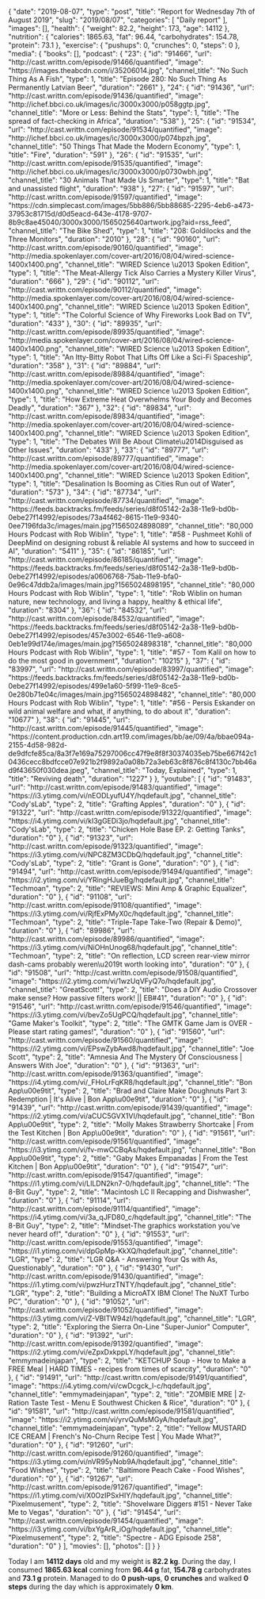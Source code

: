 {
    "date": "2019-08-07",
    "type": "post",
    "title": "Report for Wednesday 7th of August 2019",
    "slug": "2019\/08\/07",
    "categories": [
        "Daily report"
    ],
    "images": [],
    "health": {
        "weight": 82.2,
        "height": 173,
        "age": 14112
    },
    "nutrition": {
        "calories": 1865.63,
        "fat": 96.44,
        "carbohydrates": 154.78,
        "protein": 73.1
    },
    "exercise": {
        "pushups": 0,
        "crunches": 0,
        "steps": 0
    },
    "media": {
        "books": [],
        "podcast": {
            "23": {
                "id": "91466",
                "url": "http:\/\/cast.writtn.com\/episode\/91466\/quantified",
                "image": "https:\/\/images.theabcdn.com\/i\/35206014.jpg",
                "channel_title": "No Such Thing As A Fish",
                "type": 1,
                "title": "Episode 280: No Such Thing As Permanently Latvian Beer",
                "duration": "2661"
            },
            "24": {
                "id": "91436",
                "url": "http:\/\/cast.writtn.com\/episode\/91436\/quantified",
                "image": "http:\/\/ichef.bbci.co.uk\/images\/ic\/3000x3000\/p058ggtp.jpg",
                "channel_title": "More or Less: Behind the Stats",
                "type": 1,
                "title": "The spread of fact-checking in Africa",
                "duration": "538"
            },
            "25": {
                "id": "91534",
                "url": "http:\/\/cast.writtn.com\/episode\/91534\/quantified",
                "image": "http:\/\/ichef.bbci.co.uk\/images\/ic\/3000x3000\/p074bpzh.jpg",
                "channel_title": "50 Things That Made the Modern Economy",
                "type": 1,
                "title": "Fire",
                "duration": "591"
            },
            "26": {
                "id": "91535",
                "url": "http:\/\/cast.writtn.com\/episode\/91535\/quantified",
                "image": "http:\/\/ichef.bbci.co.uk\/images\/ic\/3000x3000\/p0730wbh.jpg",
                "channel_title": "30 Animals That Made Us Smarter",
                "type": 1,
                "title": "Bat and unassisted flight",
                "duration": "938"
            },
            "27": {
                "id": "91597",
                "url": "http:\/\/cast.writtn.com\/episode\/91597\/quantified",
                "image": "https:\/\/cdn.simplecast.com\/images\/5bb886\/5bb88685-2295-4eb6-a473-37953c81715d\/d0d5eacd-643e-4178-9707-8b9c8ae45040\/3000x3000\/1565025640artwork.jpg?aid=rss_feed",
                "channel_title": "The Bike Shed",
                "type": 1,
                "title": "208: Goldilocks and the Three Monitors",
                "duration": "2010"
            },
            "28": {
                "id": "90160",
                "url": "http:\/\/cast.writtn.com\/episode\/90160\/quantified",
                "image": "http:\/\/media.spokenlayer.com\/cover-art\/2016\/08\/04\/wired-science-1400x1400.png",
                "channel_title": "WIRED Science \u2013 Spoken Edition",
                "type": 1,
                "title": "The Meat-Allergy Tick Also Carries a Mystery Killer Virus",
                "duration": "666"
            },
            "29": {
                "id": "90112",
                "url": "http:\/\/cast.writtn.com\/episode\/90112\/quantified",
                "image": "http:\/\/media.spokenlayer.com\/cover-art\/2016\/08\/04\/wired-science-1400x1400.png",
                "channel_title": "WIRED Science \u2013 Spoken Edition",
                "type": 1,
                "title": "The Colorful Science of Why Fireworks Look Bad on TV",
                "duration": "433"
            },
            "30": {
                "id": "89935",
                "url": "http:\/\/cast.writtn.com\/episode\/89935\/quantified",
                "image": "http:\/\/media.spokenlayer.com\/cover-art\/2016\/08\/04\/wired-science-1400x1400.png",
                "channel_title": "WIRED Science \u2013 Spoken Edition",
                "type": 1,
                "title": "An Itty-Bitty Robot That Lifts Off Like a Sci-Fi Spaceship",
                "duration": "358"
            },
            "31": {
                "id": "89884",
                "url": "http:\/\/cast.writtn.com\/episode\/89884\/quantified",
                "image": "http:\/\/media.spokenlayer.com\/cover-art\/2016\/08\/04\/wired-science-1400x1400.png",
                "channel_title": "WIRED Science \u2013 Spoken Edition",
                "type": 1,
                "title": "How Extreme Heat Overwhelms Your Body and Becomes Deadly",
                "duration": "367"
            },
            "32": {
                "id": "89834",
                "url": "http:\/\/cast.writtn.com\/episode\/89834\/quantified",
                "image": "http:\/\/media.spokenlayer.com\/cover-art\/2016\/08\/04\/wired-science-1400x1400.png",
                "channel_title": "WIRED Science \u2013 Spoken Edition",
                "type": 1,
                "title": "The Debates Will Be About Climate\u2014Disguised as Other Issues",
                "duration": "433"
            },
            "33": {
                "id": "89777",
                "url": "http:\/\/cast.writtn.com\/episode\/89777\/quantified",
                "image": "http:\/\/media.spokenlayer.com\/cover-art\/2016\/08\/04\/wired-science-1400x1400.png",
                "channel_title": "WIRED Science \u2013 Spoken Edition",
                "type": 1,
                "title": "Desalination Is Booming as Cities Run out of Water",
                "duration": "573"
            },
            "34": {
                "id": "87734",
                "url": "http:\/\/cast.writtn.com\/episode\/87734\/quantified",
                "image": "https:\/\/feeds.backtracks.fm\/feeds\/series\/d8f05142-2a38-11e9-bd0b-0ebe27f14992\/episodes\/73a4f462-8615-11e9-9340-0ee7196fda3c\/images\/main.jpg?1565024898089",
                "channel_title": "80,000 Hours Podcast with Rob Wiblin",
                "type": 1,
                "title": "#58 - Pushmeet Kohli of DeepMind on designing robust & reliable AI systems and how to succeed in AI",
                "duration": "5411"
            },
            "35": {
                "id": "86185",
                "url": "http:\/\/cast.writtn.com\/episode\/86185\/quantified",
                "image": "https:\/\/feeds.backtracks.fm\/feeds\/series\/d8f05142-2a38-11e9-bd0b-0ebe27f14992\/episodes\/a0606768-75ab-11e9-bfa0-0e96c47ddb2a\/images\/main.jpg?1565024898195",
                "channel_title": "80,000 Hours Podcast with Rob Wiblin",
                "type": 1,
                "title": "Rob Wiblin on human nature, new technology, and living a happy, healthy & ethical life",
                "duration": "8304"
            },
            "36": {
                "id": "84532",
                "url": "http:\/\/cast.writtn.com\/episode\/84532\/quantified",
                "image": "https:\/\/feeds.backtracks.fm\/feeds\/series\/d8f05142-2a38-11e9-bd0b-0ebe27f14992\/episodes\/457e3002-6546-11e9-a608-0eb1e99d174e\/images\/main.jpg?1565024898318",
                "channel_title": "80,000 Hours Podcast with Rob Wiblin",
                "type": 1,
                "title": "#57 - Tom Kalil on how to do the most good in government",
                "duration": "10215"
            },
            "37": {
                "id": "83997",
                "url": "http:\/\/cast.writtn.com\/episode\/83997\/quantified",
                "image": "https:\/\/feeds.backtracks.fm\/feeds\/series\/d8f05142-2a38-11e9-bd0b-0ebe27f14992\/episodes\/499e1a60-5f99-11e9-8ce5-0e280b71e04c\/images\/main.jpg?1565024898482",
                "channel_title": "80,000 Hours Podcast with Rob Wiblin",
                "type": 1,
                "title": "#56 - Persis Eskander on wild animal welfare and what, if anything, to do about it",
                "duration": "10677"
            },
            "38": {
                "id": "91445",
                "url": "http:\/\/cast.writtn.com\/episode\/91445\/quantified",
                "image": "https:\/\/content.production.cdn.art19.com\/images\/bb\/ae\/09\/4a\/bbae094a-2155-4d58-982d-de9dfcfe85ca\/8a3f7e169a75297006cc47f9e8f8f30374035eb75be667f42c10436cecc8bdfcce07e921b2f9892a0a08b72a3eb63c8f876c8f4130c7bb46ad9f43650f030dea.jpeg",
                "channel_title": "Today, Explained",
                "type": 1,
                "title": "Reviving death",
                "duration": "1227"
            }
        },
        "youtube": [
            {
                "id": "91483",
                "url": "http:\/\/cast.writtn.com\/episode\/91483\/quantified",
                "image": "https:\/\/i3.ytimg.com\/vi\/nEODLyufU4Y\/hqdefault.jpg",
                "channel_title": "Cody'sLab",
                "type": 2,
                "title": "Grafting Apples",
                "duration": "0"
            },
            {
                "id": "91322",
                "url": "http:\/\/cast.writtn.com\/episode\/91322\/quantified",
                "image": "https:\/\/i4.ytimg.com\/vi\/kI3gGEDi3jo\/hqdefault.jpg",
                "channel_title": "Cody'sLab",
                "type": 2,
                "title": "Chicken Hole Base EP. 2: Getting Tanks",
                "duration": "0"
            },
            {
                "id": "91323",
                "url": "http:\/\/cast.writtn.com\/episode\/91323\/quantified",
                "image": "https:\/\/i3.ytimg.com\/vi\/NPC8ZM3CDbQ\/hqdefault.jpg",
                "channel_title": "Cody'sLab",
                "type": 2,
                "title": "Grant is Gone",
                "duration": "0"
            },
            {
                "id": "91494",
                "url": "http:\/\/cast.writtn.com\/episode\/91494\/quantified",
                "image": "https:\/\/i2.ytimg.com\/vi\/YRingHJueBg\/hqdefault.jpg",
                "channel_title": "Techmoan",
                "type": 2,
                "title": "REVIEWS: Mini Amp & Graphic Equalizer",
                "duration": "0"
            },
            {
                "id": "91108",
                "url": "http:\/\/cast.writtn.com\/episode\/91108\/quantified",
                "image": "https:\/\/i3.ytimg.com\/vi\/RjfExPMyX0c\/hqdefault.jpg",
                "channel_title": "Techmoan",
                "type": 2,
                "title": "Triple-Tape Take-Two (Repair & Demo)",
                "duration": "0"
            },
            {
                "id": "89986",
                "url": "http:\/\/cast.writtn.com\/episode\/89986\/quantified",
                "image": "https:\/\/i3.ytimg.com\/vi\/NiOHnUnog68\/hqdefault.jpg",
                "channel_title": "Techmoan",
                "type": 2,
                "title": "On reflection, LCD screen rear-view mirror dash-cams probably weren\u2019t worth looking into",
                "duration": "0"
            },
            {
                "id": "91508",
                "url": "http:\/\/cast.writtn.com\/episode\/91508\/quantified",
                "image": "https:\/\/i2.ytimg.com\/vi\/1wzUqVFyQ7o\/hqdefault.jpg",
                "channel_title": "GreatScott!",
                "type": 2,
                "title": "Does a DIY Audio Crossover make sense? How passive filters work! || EB#41",
                "duration": "0"
            },
            {
                "id": "91546",
                "url": "http:\/\/cast.writtn.com\/episode\/91546\/quantified",
                "image": "https:\/\/i3.ytimg.com\/vi\/bevZo5UgPCQ\/hqdefault.jpg",
                "channel_title": "Game Maker's Toolkit",
                "type": 2,
                "title": "The GMTK Game Jam is OVER - Please start rating games!",
                "duration": "0"
            },
            {
                "id": "91560",
                "url": "http:\/\/cast.writtn.com\/episode\/91560\/quantified",
                "image": "https:\/\/i2.ytimg.com\/vi\/EPswZybAwd8\/hqdefault.jpg",
                "channel_title": "Joe Scott",
                "type": 2,
                "title": "Amnesia And The Mystery Of Consciousness | Answers With Joe",
                "duration": "0"
            },
            {
                "id": "91363",
                "url": "http:\/\/cast.writtn.com\/episode\/91363\/quantified",
                "image": "https:\/\/i4.ytimg.com\/vi\/_FHoLrFqKR8\/hqdefault.jpg",
                "channel_title": "Bon App\u00e9tit",
                "type": 2,
                "title": "Brad and Claire Make Doughnuts Part 3: Redemption | It's Alive | Bon App\u00e9tit",
                "duration": "0"
            },
            {
                "id": "91439",
                "url": "http:\/\/cast.writtn.com\/episode\/91439\/quantified",
                "image": "https:\/\/i2.ytimg.com\/vi\/aCUC5GVX1VI\/hqdefault.jpg",
                "channel_title": "Bon App\u00e9tit",
                "type": 2,
                "title": "Molly Makes Strawberry Shortcake | From the Test Kitchen | Bon App\u00e9tit",
                "duration": "0"
            },
            {
                "id": "91561",
                "url": "http:\/\/cast.writtn.com\/episode\/91561\/quantified",
                "image": "https:\/\/i3.ytimg.com\/vi\/fv-mwCCBqAs\/hqdefault.jpg",
                "channel_title": "Bon App\u00e9tit",
                "type": 2,
                "title": "Gaby Makes Empanadas | From the Test Kitchen | Bon App\u00e9tit",
                "duration": "0"
            },
            {
                "id": "91547",
                "url": "http:\/\/cast.writtn.com\/episode\/91547\/quantified",
                "image": "https:\/\/i1.ytimg.com\/vi\/LlLDN2kn7-0\/hqdefault.jpg",
                "channel_title": "The 8-Bit Guy",
                "type": 2,
                "title": "Macintosh LC II Recapping and Dishwasher",
                "duration": "0"
            },
            {
                "id": "91114",
                "url": "http:\/\/cast.writtn.com\/episode\/91114\/quantified",
                "image": "https:\/\/i4.ytimg.com\/vi\/3a_qJFD80_c\/hqdefault.jpg",
                "channel_title": "The 8-Bit Guy",
                "type": 2,
                "title": "Mindset-The graphics workstation you've never heard of!",
                "duration": "0"
            },
            {
                "id": "91553",
                "url": "http:\/\/cast.writtn.com\/episode\/91553\/quantified",
                "image": "https:\/\/i1.ytimg.com\/vi\/dpGpMp-KkXQ\/hqdefault.jpg",
                "channel_title": "LGR",
                "type": 2,
                "title": "LGR Q&A - Answering Your Qs with As, Questionably",
                "duration": "0"
            },
            {
                "id": "91430",
                "url": "http:\/\/cast.writtn.com\/episode\/91430\/quantified",
                "image": "https:\/\/i1.ytimg.com\/vi\/pwzHurzTNTY\/hqdefault.jpg",
                "channel_title": "LGR",
                "type": 2,
                "title": "Building a MicroATX IBM Clone! The NuXT Turbo PC",
                "duration": "0"
            },
            {
                "id": "91052",
                "url": "http:\/\/cast.writtn.com\/episode\/91052\/quantified",
                "image": "https:\/\/i3.ytimg.com\/vi\/Z-VBITW94zI\/hqdefault.jpg",
                "channel_title": "LGR",
                "type": 2,
                "title": "Exploring the Sierra On-Line \"Super-Junior\" Computer",
                "duration": "0"
            },
            {
                "id": "91392",
                "url": "http:\/\/cast.writtn.com\/episode\/91392\/quantified",
                "image": "https:\/\/i2.ytimg.com\/vi\/eZpxDxkppLY\/hqdefault.jpg",
                "channel_title": "emmymadeinjapan",
                "type": 2,
                "title": "KETCHUP Soup - How to Make a FREE Meal | HARD TIMES - recipes from times of scarcity",
                "duration": "0"
            },
            {
                "id": "91491",
                "url": "http:\/\/cast.writtn.com\/episode\/91491\/quantified",
                "image": "https:\/\/i4.ytimg.com\/vi\/cwDcgck_l-c\/hqdefault.jpg",
                "channel_title": "emmymadeinjapan",
                "type": 2,
                "title": "ZOMBIE MRE | Z-Ration Taste Test - Menu E Southwest Chicken & Rice",
                "duration": "0"
            },
            {
                "id": "91581",
                "url": "http:\/\/cast.writtn.com\/episode\/91581\/quantified",
                "image": "https:\/\/i2.ytimg.com\/vi\/yrvQuMsMGyA\/hqdefault.jpg",
                "channel_title": "emmymadeinjapan",
                "type": 2,
                "title": "Yellow MUSTARD ICE CREAM | French's No-Churn Recipe Test | You Made What?",
                "duration": "0"
            },
            {
                "id": "91260",
                "url": "http:\/\/cast.writtn.com\/episode\/91260\/quantified",
                "image": "https:\/\/i3.ytimg.com\/vi\/nVR95yNob9A\/hqdefault.jpg",
                "channel_title": "Food Wishes",
                "type": 2,
                "title": "Baltimore Peach Cake - Food Wishes",
                "duration": "0"
            },
            {
                "id": "91267",
                "url": "http:\/\/cast.writtn.com\/episode\/91267\/quantified",
                "image": "https:\/\/i1.ytimg.com\/vi\/X0OzIPSxHIY\/hqdefault.jpg",
                "channel_title": "Pixelmusement",
                "type": 2,
                "title": "Shovelware Diggers #151 - Never Take Me to Vegas",
                "duration": "0"
            },
            {
                "id": "91454",
                "url": "http:\/\/cast.writtn.com\/episode\/91454\/quantified",
                "image": "https:\/\/i3.ytimg.com\/vi\/bxYgArR_iOg\/hqdefault.jpg",
                "channel_title": "Pixelmusement",
                "type": 2,
                "title": "Spectre - ADG Episode 258",
                "duration": "0"
            }
        ],
        "movies": [],
        "photos": []
    }
}

Today I am <strong>14112 days</strong> old and my weight is <strong>82.2 kg</strong>. During the day, I consumed <strong>1865.63 kcal</strong> coming from <strong>96.44 g</strong> fat, <strong>154.78 g</strong> carbohydrates and <strong>73.1 g</strong> protein. Managed to do <strong>0 push-ups</strong>, <strong>0 crunches</strong> and walked <strong>0 steps</strong> during the day which is approximately <strong>0 km</strong>.